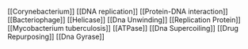 [[Corynebacterium]]
[[DNA replication]]
[[Protein-DNA interaction]]
[[Bacteriophage]]
[[Helicase]]
[[Dna Unwinding]]
[[Replication Protein]]
[[Mycobacterium tuberculosis]]
[[ATPase]]
[[Dna Supercoiling]]
[[Drug Repurposing]]
[[Dna Gyrase]]

